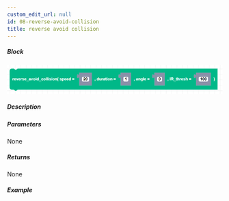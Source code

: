 ```yaml
---
custom_edit_url: null
id: 08-reverse-avoid-collision
title: reverse avoid collision
---
```


##### Block

![reverse avoid collision block image](reverse_avoid_collision.png)

##### Description

<!-- description -->

##### Parameters

None <!-- image -->

##### Returns

None

##### Example

<!-- image -->
